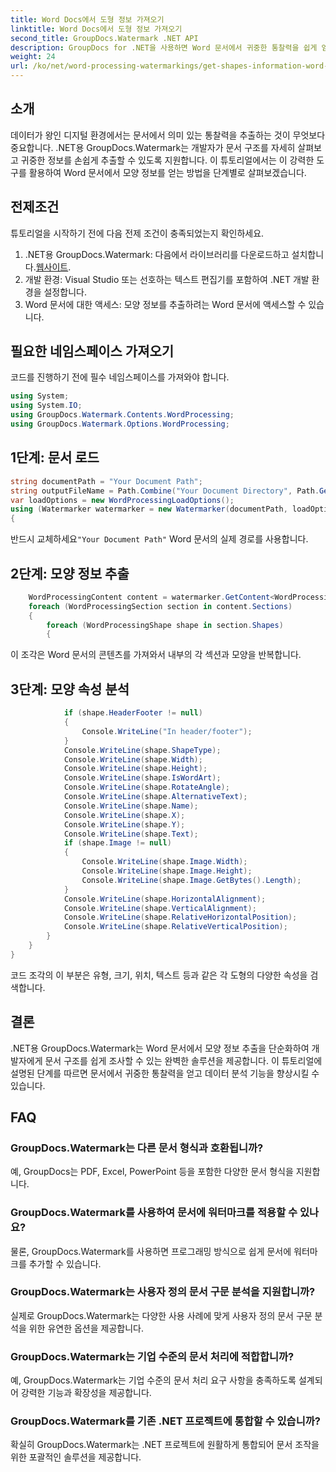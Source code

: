 ```yaml
---
title: Word Docs에서 도형 정보 가져오기
linktitle: Word Docs에서 도형 정보 가져오기
second_title: GroupDocs.Watermark .NET API
description: GroupDocs for .NET을 사용하면 Word 문서에서 귀중한 통찰력을 쉽게 얻을 수 있습니다. 향상된 데이터 분석을 위해 형상 정보를 원활하게 추출합니다.
weight: 24
url: /ko/net/word-processing-watermarkings/get-shapes-information-word-docs/
---
```

## 소개
데이터가 왕인 디지털 환경에서는 문서에서 의미 있는 통찰력을 추출하는 것이 무엇보다 중요합니다. .NET용 GroupDocs.Watermark는 개발자가 문서 구조를 자세히 살펴보고 귀중한 정보를 손쉽게 추출할 수 있도록 지원합니다. 이 튜토리얼에서는 이 강력한 도구를 활용하여 Word 문서에서 모양 정보를 얻는 방법을 단계별로 살펴보겠습니다.
## 전제조건
튜토리얼을 시작하기 전에 다음 전제 조건이 충족되었는지 확인하세요.
1.  .NET용 GroupDocs.Watermark: 다음에서 라이브러리를 다운로드하고 설치합니다.[웹사이트](https://releases.groupdocs.com/Watermark/net/).
2. 개발 환경: Visual Studio 또는 선호하는 텍스트 편집기를 포함하여 .NET 개발 환경을 설정합니다.
3. Word 문서에 대한 액세스: 모양 정보를 추출하려는 Word 문서에 액세스할 수 있습니다.

## 필요한 네임스페이스 가져오기
코드를 진행하기 전에 필수 네임스페이스를 가져와야 합니다.
```csharp
using System;
using System.IO;
using GroupDocs.Watermark.Contents.WordProcessing;
using GroupDocs.Watermark.Options.WordProcessing;
```
## 1단계: 문서 로드
```csharp
string documentPath = "Your Document Path";
string outputFileName = Path.Combine("Your Document Directory", Path.GetFileName(documentPath));
var loadOptions = new WordProcessingLoadOptions();
using (Watermarker watermarker = new Watermarker(documentPath, loadOptions))
{
```
 반드시 교체하세요`"Your Document Path"` Word 문서의 실제 경로를 사용합니다.
## 2단계: 모양 정보 추출
```csharp
	WordProcessingContent content = watermarker.GetContent<WordProcessingContent>();
	foreach (WordProcessingSection section in content.Sections)
	{
		foreach (WordProcessingShape shape in section.Shapes)
		{
```
이 조각은 Word 문서의 콘텐츠를 가져와서 내부의 각 섹션과 모양을 반복합니다.
## 3단계: 모양 속성 분석
```csharp
			if (shape.HeaderFooter != null)
			{
				Console.WriteLine("In header/footer");
			}
			Console.WriteLine(shape.ShapeType);
			Console.WriteLine(shape.Width);
			Console.WriteLine(shape.Height);
			Console.WriteLine(shape.IsWordArt);
			Console.WriteLine(shape.RotateAngle);
			Console.WriteLine(shape.AlternativeText);
			Console.WriteLine(shape.Name);
			Console.WriteLine(shape.X);
			Console.WriteLine(shape.Y);
			Console.WriteLine(shape.Text);
			if (shape.Image != null)
			{
				Console.WriteLine(shape.Image.Width);
				Console.WriteLine(shape.Image.Height);
				Console.WriteLine(shape.Image.GetBytes().Length);
			}
			Console.WriteLine(shape.HorizontalAlignment);
			Console.WriteLine(shape.VerticalAlignment);
			Console.WriteLine(shape.RelativeHorizontalPosition);
			Console.WriteLine(shape.RelativeVerticalPosition);
		}
	}
}
```
코드 조각의 이 부분은 유형, 크기, 위치, 텍스트 등과 같은 각 도형의 다양한 속성을 검색합니다.

## 결론
.NET용 GroupDocs.Watermark는 Word 문서에서 모양 정보 추출을 단순화하여 개발자에게 문서 구조를 쉽게 조사할 수 있는 완벽한 솔루션을 제공합니다. 이 튜토리얼에 설명된 단계를 따르면 문서에서 귀중한 통찰력을 얻고 데이터 분석 기능을 향상시킬 수 있습니다.
## FAQ
### GroupDocs.Watermark는 다른 문서 형식과 호환됩니까?
예, GroupDocs는 PDF, Excel, PowerPoint 등을 포함한 다양한 문서 형식을 지원합니다.
### GroupDocs.Watermark를 사용하여 문서에 워터마크를 적용할 수 있나요?
물론, GroupDocs.Watermark를 사용하면 프로그래밍 방식으로 쉽게 문서에 워터마크를 추가할 수 있습니다.
### GroupDocs.Watermark는 사용자 정의 문서 구문 분석을 지원합니까?
실제로 GroupDocs.Watermark는 다양한 사용 사례에 맞게 사용자 정의 문서 구문 분석을 위한 유연한 옵션을 제공합니다.
### GroupDocs.Watermark는 기업 수준의 문서 처리에 적합합니까?
예, GroupDocs.Watermark는 기업 수준의 문서 처리 요구 사항을 충족하도록 설계되어 강력한 기능과 확장성을 제공합니다.
### GroupDocs.Watermark를 기존 .NET 프로젝트에 통합할 수 있습니까?
확실히 GroupDocs.Watermark는 .NET 프로젝트에 원활하게 통합되어 문서 조작을 위한 포괄적인 솔루션을 제공합니다.